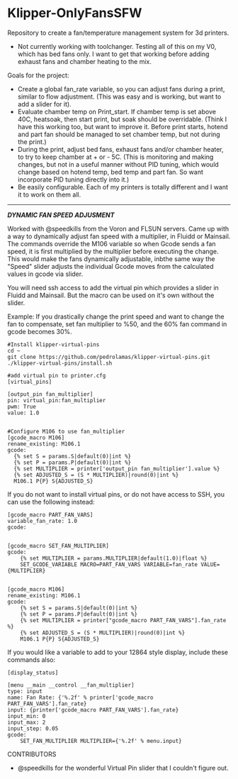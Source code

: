 # Klipper-OnlyFansSFW
Repository to create a fan/temperature management system for 3d printers. 

* Not currently working with toolchanger. Testing all of this on my V0, which has bed fans only. I want to get that working before adding exhaust fans and chamber heating to the mix.

Goals for the project:
- Create a global fan_rate variable, so you can adjust fans during a print, similar to flow adjustment. (This was easy and is working, but want to add a slider for it).
- Evaluate chamber temp on Print_start. If chamber temp is set above 40C, heatsoak, then start print, but soak should be overridable. (Think I have this working too, but want to improve it. Before print starts, hotend and part fan should be managed to set chamber temp, but not during the print.)
- During the print, adjust bed fans, exhaust fans and/or chamber heater, to try to keep chamber at + or - 5C. (This is monitoring and making changes, but not in a useful manner without PID tuning, which would change based on hotend temp, bed temp and part fan. So want incorporate PID tuning directly into it.)
- Be easily configurable. Each of my printers is totally different and I want it to work on them all.

-----------------------

***DYNAMIC FAN SPEED ADJUSMENT***

Worked with @speedkills from the Voron and FLSUN servers. Came up with a way to dynamically adjust fan speed with a multiplier, in Fluidd or Mainsail. The commands override the M106 variable so when Gcode sends a fan speed, it is first multiplied by the multiplier before executing the change. This would make the fans dynamically adjustable, inbthe same way the "Speed" slider adjusts the individual Gcode moves from the calculated values in gcode via slider. 

You will need ssh access to add the virtual pin which provides a slider in Fluidd and Mainsail. But the macro can be used on it's own without the slider. 

Example: If you drastically change the print speed and want to change the fan to compensate, set fan multiplier to %50, and the 60% fan command in gcode becomes 30%.  

```
#Install klipper-virtual-pins
cd ~
git clone https://github.com/pedrolamas/klipper-virtual-pins.git
./klipper-virtual-pins/install.sh

#add virtual pin to printer.cfg
[virtual_pins]

[output_pin fan_multiplier]
pin: virtual_pin:fan_multiplier
pwm: True
value: 1.0


#Configure M106 to use fan_multiplier
[gcode_macro M106]
rename_existing: M106.1
gcode:
  {% set S = params.S|default(0)|int %}
  {% set P = params.P|default(0)|int %}
  {% set MULTIPLIER = printer['output_pin fan_multiplier'].value %}
  {% set ADJUSTED_S = (S * MULTIPLIER)|round(0)|int %}
  M106.1 P{P} S{ADJUSTED_S}

```

If you do not want to install virtual pins, or do not have access to SSH, you can use the following instead:

```
[gcode_macro PART_FAN_VARS]
variable_fan_rate: 1.0
gcode:


[gcode_macro SET_FAN_MULTIPLIER]
gcode:
    {% set MULTIPLIER = params.MULTIPLIER|default(1.0)|float %}
    SET_GCODE_VARIABLE MACRO=PART_FAN_VARS VARIABLE=fan_rate VALUE={MULTIPLIER}


[gcode_macro M106]
rename_existing: M106.1
gcode:
    {% set S = params.S|default(0)|int %}
    {% set P = params.P|default(0)|int %}
    {% set MULTIPLIER = printer["gcode_macro PART_FAN_VARS"].fan_rate %}
    {% set ADJUSTED_S = (S * MULTIPLIER)|round(0)|int %}
    M106.1 P{P} S{ADJUSTED_S}
```


If you would like a variable to add to your 12864 style display, include these commands also:

```
[display_status]

[menu __main __control __fan_multiplier]
type: input
name: Fan Rate: {'%.2f' % printer['gcode_macro PART_FAN_VARS'].fan_rate}
input: {printer['gcode_macro PART_FAN_VARS'].fan_rate}
input_min: 0
input_max: 2
input_step: 0.05
gcode:
    SET_FAN_MULTIPLIER MULTIPLIER={'%.2f' % menu.input}
```


CONTRIBUTORS
- @speedkills for the wonderful Virtual Pin slider that I couldn't figure out.
